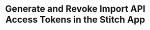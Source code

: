 ---
# -------------------------- #
#          PAGE INFO         #
# -------------------------- #

title: Generate and Revoke Import API Access Tokens in the Stitch App
permalink: /developers/import-api/guides/generate-revoke-import-api-access-tokens
redirect_from: /integrations/import-api/revoking-an-api-access-token

doc-type: "tutorial"

product-type: "import-api"
content-type: "guide"
content-id: "generate-revoke-import-api-access-tokens"

layout: general
sidebar: on-page

icon: table-selection
order: 1

summary: "A valid access token is required to use Stitch's Import API. Use this guide to generate a new access token or revoke an old one in the Stitch web app."
## This is used only on the /import-api/guides page.
description: "Generate and revoke Import API access tokens."


# -------------------------- #
#   RELATED SIDEBAR LINKS    #
# -------------------------- #

related:
  - title: "Import API reference"
    link: "{{ link.import-api.api }}"


# -------------------------- #
#         GUIDE INTRO        #
# -------------------------- #

intro: |
  {% include misc/data-files.html %}

  {% capture connect-api-notice %}
  **Note**: This guide focuses on generating Import API access tokens in the Stitch web application. For help creating Import API sources using Stitch Connect, refer to the [Create an Import API integration with Stitch Connect guide]({{ link.import-api.guides.create-import-api-with-stitch-connect | prepend: site.baseurl }}).
  {% endcapture %}

  {% include note.html type="single-line" content=connect-api-notice %}

  {{ page.summary }}

  **Note**: Import API tokens allow you to send data directly to Stitch. As they have write access to the integration they are generated for, your access tokens should always be kept private. Compromised or lost tokens may be [revoked](#revoke-import-api-access-token) as needed. 


# -------------------------- #
#     GUIDE REQUIREMENTS     #
# -------------------------- #

requirements:
  - item: |
      **An active Stitch account.** To create an account, [sign up for a free one here]({{ site.home }}){:target="new"}.


# -------------------------- #
#         GUIDE STEPS        #
# -------------------------- #

sections:
  - title: "Access tokens and integrations"
    anchor: "access-tokens-integrations"
    content: |
      Each access token is associated with a unique Stitch Import API integration. Requests sent with a given access token will only ever update data for that integration in the destination.

      For example: You create an Import API integration named `Customer Records`, which has a corresponding destination schema named `customer_records`. Any [push requests]() made using the access token associated with the `Customer Records` integration will only affect the data in the `customer_records` schema.

  - title: "Generate a new Import API access token"
    anchor: "generate-import-api-access-token"
    content: |
      {% include layout/inline_image.html type="right" file="import-api/import-api-generated-access-token.png" max-width="400px" alt="A new Import API access token in the Stitch web app" %}

      1. [Sign into your Stitch account]({{ site.sign-in }}){:target="new"}.
      2. From the {{ app.page-names.dashboard }} page, click {{ app.buttons.add-integration }}.
      3. Click the **Import API** icon.
      4. Enter a name for the integration. This is the name that will display on the {{ app.page-names.dashboard }} for the integration; it'll also be used to create the schema in your destination.

         **Note**: Schema names cannot be changed after the integration has been saved.
      5. Click the **Save and Generate Token** button to generate and display the token.
      6. Copy the token.

      **Note**: Stitch will only display the access token once, so be sure to save it before clicking **Close and Continue**. If you forget to copy the token or misplace it, you can create a replacement and revoke the original token.

  - title: "Revoke an existing Import API access token"
    anchor: "revoke-import-api-access-token"
    content: |
      {% include note.html type="single-line" content="**Note**: If you need to revoke a token, we we recommend first [creating a second token](#generate-import-api-access-token) and updating your application with it to prevent interruptions. After you've updated the token in your application, you can revoke the old token." %}

      {% include layout/inline_image.html type="right" file="import-api/import-api-revoke-access-token.png" max-width="400px" alt="Import API access tokens in the Stitch web app" %}

      1. [Sign into your Stitch account]({{ site.sign-in }}){:target="new"}.
      2. From the {{ app.page-names.dashboard }} page, click the Import API integration you need to revoke a token from.
      3. On the {{ app.page-names.int-details }} page, click the **Settings** tab.
      4. Locate the **API Access Tokens** section.
      5. [If you've already generated a replacement token](#rotate-import-api-access-tokens), click the **Revoke** button next to the token you want to revoke.


  - title: "Rotate Import API access tokens"
    anchor: "rotate-import-api-access-tokens"
    content: |
      Each Import API integration is allowed a maximum of two active access tokens at a time.

      If you need to revoke a token, we recommend first [creating a second token](#generate-import-api-access-token) and updating your application with it to prevent interruptions. **Note**: Any requests you attempt to send to Stitch during the time an invalid token is in use must be re-sent once valid a token is in place.

      After you've updated the token in your application, you can [revoke the old token](#revoke-import-api-access-token).
---